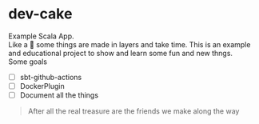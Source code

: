 # dev-cake
Example Scala App.  
Like a :cake: some things are made in layers and take time. This is an example and educational project to show and learn some fun and new thngs.  
Some goals
- [ ] sbt-github-actions
- [ ] DockerPlugin
- [ ] Document all the things

> After all the real treasure are the friends we make along the way
